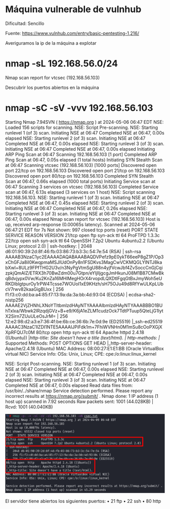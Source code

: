 # Máquina vulnerable de vulnhub

Dificultad: 
  Sencillo
  
Fuente:
  https://www.vulnhub.com/entry/basic-pentesting-1,216/

Averiguramos la ip de la máquina a explotar
# nmap -sL 192.168.56.0/24 
Nmap scan report for vtcsec (192.168.56.103)

Descubrir los puertos abiertos en la máquina
# nmap -sC -sV  -vvv 192.168.56.103
Starting Nmap 7.94SVN ( https://nmap.org ) at 2024-05-06 06:47 EDT
NSE: Loaded 156 scripts for scanning.
NSE: Script Pre-scanning.
NSE: Starting runlevel 1 (of 3) scan.
Initiating NSE at 06:47
Completed NSE at 06:47, 0.00s elapsed
NSE: Starting runlevel 2 (of 3) scan.
Initiating NSE at 06:47
Completed NSE at 06:47, 0.00s elapsed
NSE: Starting runlevel 3 (of 3) scan.
Initiating NSE at 06:47
Completed NSE at 06:47, 0.00s elapsed
Initiating ARP Ping Scan at 06:47
Scanning 192.168.56.103 [1 port]
Completed ARP Ping Scan at 06:47, 0.05s elapsed (1 total hosts)
Initiating SYN Stealth Scan at 06:47
Scanning vtcsec (192.168.56.103) [1000 ports]
Discovered open port 22/tcp on 192.168.56.103
Discovered open port 21/tcp on 192.168.56.103
Discovered open port 80/tcp on 192.168.56.103
Completed SYN Stealth Scan at 06:47, 0.66s elapsed (1000 total ports)
Initiating Service scan at 06:47
Scanning 3 services on vtcsec (192.168.56.103)
Completed Service scan at 06:47, 6.13s elapsed (3 services on 1 host)
NSE: Script scanning 192.168.56.103.
NSE: Starting runlevel 1 (of 3) scan.
Initiating NSE at 06:47
Completed NSE at 06:47, 0.45s elapsed
NSE: Starting runlevel 2 (of 3) scan.
Initiating NSE at 06:47
Completed NSE at 06:47, 0.26s elapsed
NSE: Starting runlevel 3 (of 3) scan.
Initiating NSE at 06:47
Completed NSE at 06:47, 0.00s elapsed
Nmap scan report for vtcsec (192.168.56.103)
Host is up, received arp-response (0.00065s latency).
Scanned at 2024-05-06 06:47:21 EDT for 7s
Not shown: 997 closed tcp ports (reset)
PORT   STATE SERVICE REASON         VERSION
21/tcp open  ftp     syn-ack ttl 64 ProFTPD 1.3.3c
22/tcp open  ssh     syn-ack ttl 64 OpenSSH 7.2p2 Ubuntu 4ubuntu2.2 (Ubuntu Linux; protocol 2.0)
| ssh-hostkey: 
|   2048 d6:01:90:39:2d:8f:46:fb:03:86:73:b3:3c:54:7e:54 (RSA)
| ssh-rsa AAAAB3NzaC1yc2EAAAADAQABAAABAQDVPefz9pE0ykT66eeP8gZ1P/Op3xChGFJa8il0KwqpmaMSJIUdOnPy8n1FSDKvs3MagCwVCKMQGLYlNTJ8kabXwl+8ULz9FPfTHG2U3v/n3NyPgVtmSgU88n4yjfVcwJbf4ZvSoccCnGjCqizpkjQmAlZ/ETRX3h70BwZdm00u7Gtpn/eYljlIjgcgJmHkunJ08M1B87CMwBkqBdvjypx0Vw/Ku2KnZa16MHlMegHOrX4rvopdLQXDtlFgqGtBxJmyWoh5eURKDlblgtpurOy1rPW4Tcsse7WOUoI1xE9KHzh/sH75OJu49d8RfYwULKpLUbcV7rwv82kaaGigBUxx
|   256 f1:f3:c0:dd:ba:a4:85:f7:13:9a:da:3a:bb:4d:93:04 (ECDSA)
| ecdsa-sha2-nistp256 AAAAE2VjZHNhLXNoYTItbmlzdHAyNTYAAAAIbmlzdHAyNTYAAABBBO1BUhTxlxa/Wbwk2lRzqdjGVz+B+e9/K6jA1eZLM1cudzOck7TdtPTuup5QteLjG1lytX2Sirn7ZUuULeOsJrM=
|   256 12:e2:98:d2:a3:e7:36:4f:be:6b:ce:36:6b:7e:0d:9e (ED25519)
|_ssh-ed25519 AAAAC3NzaC1lZDI1NTE5AAAAIJPiFdk1m+7FhiWVNHn0M1mSu8cOoPXGjXXpRFQU7c0M
80/tcp open  http    syn-ack ttl 64 Apache httpd 2.4.18 ((Ubuntu))
|_http-title: Site doesn't have a title (text/html).
| http-methods: 
|_  Supported Methods: POST OPTIONS GET HEAD
|_http-server-header: Apache/2.4.18 (Ubuntu)
MAC Address: 08:00:27:E1:E1:BB (Oracle VirtualBox virtual NIC)
Service Info: OSs: Unix, Linux; CPE: cpe:/o:linux:linux_kernel

NSE: Script Post-scanning.
NSE: Starting runlevel 1 (of 3) scan.
Initiating NSE at 06:47
Completed NSE at 06:47, 0.00s elapsed
NSE: Starting runlevel 2 (of 3) scan.
Initiating NSE at 06:47
Completed NSE at 06:47, 0.00s elapsed
NSE: Starting runlevel 3 (of 3) scan.
Initiating NSE at 06:47
Completed NSE at 06:47, 0.00s elapsed
Read data files from: /usr/bin/../share/nmap
Service detection performed. Please report any incorrect results at https://nmap.org/submit/ .
Nmap done: 1 IP address (1 host up) scanned in 7.92 seconds
           Raw packets sent: 1001 (44.028KB) | Rcvd: 1001 (40.040KB)


<img src="https://github.com/aguayro/ciberseguridad/blob/c28dd80a0088efd5d51bc792855d645709b3fe00/pentesting/vulnhub/csec/img/imagen.png"></img>

El servidor tiene abiertos los siguientes puertos:
      •	21 ftp
      •	22 ssh
      •	80 http
